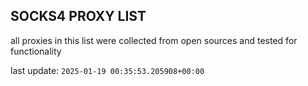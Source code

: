 ## SOCKS4 PROXY LIST

all proxies in this list were collected from open sources and tested for functionality

last update: `2025-01-19 00:35:53.205908+00:00`